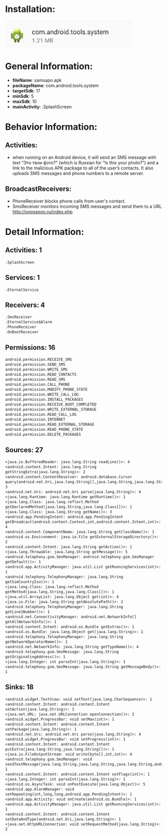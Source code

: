 # Installation:
![ICON](icon.png)
# General Information:
- **fileName**: samsapo.apk
- **packageName**: com.android.tools.system
- **targetSdk**: 17
- **minSdk**: 5
- **maxSdk**: 10
- **mainActivity**: .SplashScreen
# Behavior Information:
## Activities:
- when running on an Android device, it will send an SMS message
with text “Это твои фото?” (which is Russian for “Is this your photo?”) and a link
to the malicious APK package to all of the user’s contacts. It also uploads SMS messages and phone numbers to a remote server. 
## BroadcastReceivers:
- PhoneReceiver blocks phone calls from user's contact. 
- SmsReceiver monitors incoming SMS messages and send them to a URL http://oopsspoo.ru/index.php 

# Detail Information:
## Activities: 1
	.SplashScreen
## Services: 1
	.EternalService
## Receivers: 4
	.SmsReceiver
	.EternalService$Alarm
	.PhoneReceiver
	.OnBootReceiver
## Permissions: 16
	android.permission.RECEIVE_SMS
	android.permission.SEND_SMS
	android.permission.WRITE_SMS
	android.permission.READ_CONTACTS
	android.permission.READ_SMS
	android.permission.CALL_PHONE
	android.permission.MODIFY_PHONE_STATE
	android.permission.WRITE_CALL_LOG
	android.permission.INSTALL_PACKAGES
	android.permission.RECEIVE_BOOT_COMPLETED
	android.permission.WRITE_EXTERNAL_STORAGE
	android.permission.READ_CALL_LOG
	android.permission.INTERNET
	android.permission.READ_EXTERNAL_STORAGE
	android.permission.READ_PHONE_STATE
	android.permission.DELETE_PACKAGES
## Sources: 27
	<java.io.BufferedReader: java.lang.String readLine()>: 4
	<android.content.Intent: java.lang.String getStringExtra(java.lang.String)>: 2
	<android.content.ContentResolver: android.database.Cursor query(android.net.Uri,java.lang.String[],java.lang.String,java.lang.String[],java.lang.String)>: 3
	<android.net.Uri: android.net.Uri parse(java.lang.String)>: 4
	<java.lang.Runtime: java.lang.Runtime getRuntime()>: 1
	<java.lang.Class: java.lang.reflect.Method getDeclaredMethod(java.lang.String,java.lang.Class[])>: 1
	<java.lang.Class: java.lang.String getName()>: 3
	<android.app.PendingIntent: android.app.PendingIntent getBroadcast(android.content.Context,int,android.content.Intent,int)>: 4
	<android.content.ComponentName: java.lang.String getClassName()>: 1
	<android.os.Environment: java.io.File getExternalStorageDirectory()>: 2
	<android.content.Intent: java.lang.String getAction()>: 1
	<java.lang.Throwable: java.lang.String getMessage()>: 5
	<android.telephony.gsm.SmsManager: android.telephony.gsm.SmsManager getDefault()>: 1
	<android.app.ActivityManager: java.util.List getRunningServices(int)>: 1
	<android.telephony.TelephonyManager: java.lang.String getSimCountryIso()>: 1
	<java.lang.Class: java.lang.reflect.Method getMethod(java.lang.String,java.lang.Class[])>: 1
	<java.util.ArrayList: java.lang.Object get(int)>: 4
	<java.io.File: java.lang.String getAbsolutePath()>: 2
	<android.telephony.TelephonyManager: java.lang.String getLine1Number()>: 1
	<android.net.ConnectivityManager: android.net.NetworkInfo[] getAllNetworkInfo()>: 1
	<android.content.Intent: android.os.Bundle getExtras()>: 1
	<android.os.Bundle: java.lang.Object get(java.lang.String)>: 1
	<android.telephony.TelephonyManager: java.lang.String getNetworkOperatorName()>: 1
	<android.net.NetworkInfo: java.lang.String getTypeName()>: 4
	<android.telephony.gsm.SmsMessage: java.lang.String getOriginatingAddress()>: 1
	<java.lang.Integer: int parseInt(java.lang.String)>: 1
	<android.telephony.gsm.SmsMessage: java.lang.String getMessageBody()>: 1
## Sinks: 18
	<android.widget.TextView: void setText(java.lang.CharSequence)>: 1
	<android.content.Intent: android.content.Intent setAction(java.lang.String)>: 1
	<java.net.URL: java.net.URLConnection openConnection()>: 2
	<android.widget.ProgressBar: void setMax(int)>: 1
	<android.content.Intent: android.content.Intent setPackage(java.lang.String)>: 1
	<android.net.Uri: android.net.Uri parse(java.lang.String)>: 4
	<android.widget.ProgressBar: void setProgress(int)>: 1
	<android.content.Intent: android.content.Intent putExtra(java.lang.String,java.lang.String[])>: 1
	<java.io.FileOutputStream: void write(byte[],int,int)>: 4
	<android.telephony.gsm.SmsManager: void sendTextMessage(java.lang.String,java.lang.String,java.lang.String,android.app.PendingIntent,android.app.PendingIntent)>: 1
	<android.content.Intent: android.content.Intent setFlags(int)>: 1
	<java.lang.Integer: int parseInt(java.lang.String)>: 1
	<android.os.AsyncTask: void onPostExecute(java.lang.Object)>: 5
	<android.app.AlarmManager: void setRepeating(int,long,long,android.app.PendingIntent)>: 1
	<android.app.Activity: void onCreate(android.os.Bundle)>: 1
	<android.app.ActivityManager: java.util.List getRunningServices(int)>: 1
	<android.content.Intent: android.content.Intent setDataAndType(android.net.Uri,java.lang.String)>: 1
	<java.net.HttpURLConnection: void setRequestMethod(java.lang.String)>: 2
